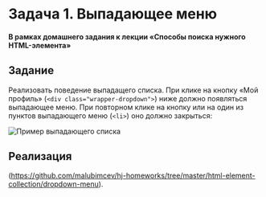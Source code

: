 # Задача 1. Выпадающее меню

#### В рамках домашнего задания к лекции «Способы поиска нужного HTML-элемента»

## Задание

Реализовать поведение выпадащего списка. При клике на кнопку «Мой профиль» (`<div class="wrapper-dropdown">`) ниже должно появляться выпадающее меню. При повторном клике на кнопку или на один из пунктов выпадающего меню (`<li>`) оно должно закрыться:

![Пример выпадающего списка](./res/dropdown-menu.gif)


## Реализация

(https://github.com/malubimcev/hj-homeworks/tree/master/html-element-collection/dropdown-menu).